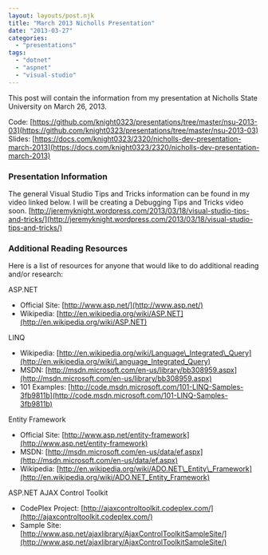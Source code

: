 ```yaml
---
layout: layouts/post.njk
title: "March 2013 Nicholls Presentation"
date: "2013-03-27"
categories: 
  - "presentations"
tags: 
  - "dotnet"
  - "aspnet"
  - "visual-studio"
---
```


This post will contain the information from my presentation at Nicholls State University on March 26, 2013.

Code: [https://github.com/knight0323/presentations/tree/master/nsu-2013-03](https://github.com/knight0323/presentations/tree/master/nsu-2013-03) Slides: [https://docs.com/knight0323/2320/nicholls-dev-presentation-march-2013](https://docs.com/knight0323/2320/nicholls-dev-presentation-march-2013)

<h3>Presentation Information</h3>

The general Visual Studio Tips and Tricks information can be found in my video linked below. I will be creating a Debugging Tips and Tricks video soon. [http://jeremyknight.wordpress.com/2013/03/18/visual-studio-tips-and-tricks/](http://jeremyknight.wordpress.com/2013/03/18/visual-studio-tips-and-tricks/)

<h3>Additional Reading Resources</h3>

Here is a list of resources for anyone that would like to do additional reading and/or research:

<span>ASP.NET</span>

- Official Site: [http://www.asp.net/](http://www.asp.net/)
- Wikipedia: [http://en.wikipedia.org/wiki/ASP.NET](http://en.wikipedia.org/wiki/ASP.NET)

LINQ

- Wikipedia: [http://en.wikipedia.org/wiki/Language\_Integrated\_Query](http://en.wikipedia.org/wiki/Language_Integrated_Query)
- MSDN: [http://msdn.microsoft.com/en-us/library/bb308959.aspx](http://msdn.microsoft.com/en-us/library/bb308959.aspx)
- 101 Examples: [http://code.msdn.microsoft.com/101-LINQ-Samples-3fb9811b](http://code.msdn.microsoft.com/101-LINQ-Samples-3fb9811b)

Entity Framework

- Official Site: [http://www.asp.net/entity-framework](http://www.asp.net/entity-framework)
- MSDN: [http://msdn.microsoft.com/en-us/data/ef.aspx](http://msdn.microsoft.com/en-us/data/ef.aspx)
- Wikipedia: [http://en.wikipedia.org/wiki/ADO.NET\_Entity\_Framework](http://en.wikipedia.org/wiki/ADO.NET_Entity_Framework)

<span>ASP.NET</span> AJAX Control Toolkit

- CodePlex Project: [http://ajaxcontroltoolkit.codeplex.com/](http://ajaxcontroltoolkit.codeplex.com/)
- Sample Site: [http://www.asp.net/ajaxlibrary/AjaxControlToolkitSampleSite/](http://www.asp.net/ajaxlibrary/AjaxControlToolkitSampleSite/)
